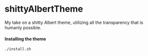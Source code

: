 # shittyAlbertTheme
My take on a shitty Albert theme, utilizing all the transparency that is humanly possible.

#### Installing the theme
```
./install.sh
```
